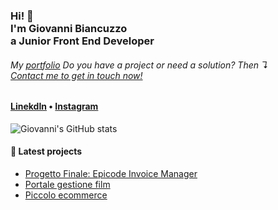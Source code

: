 <h3>Hi! 👋<br>I'm Giovanni Biancuzzo<br>a Junior Front End Developer</h3>

<!--
- 🔭 I’m currently working on ...
- 🌱 I’m currently learning ...
- 👯 I’m looking to collaborate on ...
- 🤔 I’m looking for help with ...
- 💬 Ask me about ...
- 📫 How to reach me: ...
- 😄 Pronouns: ...
- ⚡ Fun fact: ...-->

<h6>My <a href="https://giovannibiancuzzo.github.io./">portfolio</a>
  <!--<br>I have 8 years of tech experience, creating products, content and solutons while providing IT services.<br>-->
Do you have a project or need a solution? Then ↴<br><a href="mailto:giovannibiancuzzo.dev@gmail.com">Contact me to get in touch now!</a></h6>

<h4> <a href="https://www.linkedin.com/in/giovannibiancuzzo/">LinekdIn</a> • <a href="https://www.instagram.com/white.gianni/">Instagram</a></h4>

![Giovanni's GitHub stats](https://github-readme-stats.vercel.app/api?username=GiovanniBiancuzzo&show_icons=true&theme=radical)

<h4>📕 Latest projects</h4>

<!-- BLOG-POST-LIST:START-->
- [Progetto Finale: Epicode Invoice Manager](https://epicode-gestore-fatture-8991c.web.app/)
- [Portale gestione film](https://github.com/GiovanniBiancuzzo/FE07B_progetto_sett12)
- [Piccolo ecommerce](https://github.com/GiovanniBiancuzzo/FE07B_progetto_sett11)
<!--
- [Cryptocurrencies I&#39;m Buying in 2022](https://stephenajulu.com/blog/cryptocurrencies-i-m-buying-2022/)
- [20 Things Men Must Do In 2022](https://stephenajulu.com/blog/20-things-men-must-do-in-2022/)
- [How To Buy Your First NFT Web 3.0 Domain: Ethereum Naming Service](https://stephenajulu.com/blog/the-second-way-to-buy-your-first-nft-web-3.0-domain-ethereum-naming-service/)
- [How To Buy Your First NFT Web 3.0 Domain: Unstoppable Domains](https://stephenajulu.com/blog/how-to-buy-your-first-nft-web-3.0-domain/)
BLOG-POST-LIST:END -->
